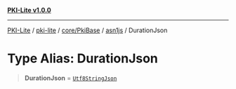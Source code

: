 [**PKI-Lite v1.0.0**](../../../../../../README.md)

---

[PKI-Lite](../../../../../../README.md) / [pki-lite](../../../../../README.md) / [core/PkiBase](../../../README.md) / [asn1js](../README.md) / DurationJson

# Type Alias: DurationJson

> **DurationJson** = [`Utf8StringJson`](Utf8StringJson.md)
